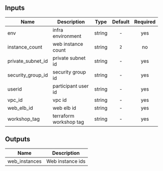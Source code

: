 
## Inputs

| Name | Description | Type | Default | Required |
|------|-------------|:----:|:-----:|:-----:|
| env | infra environment | string | - | yes |
| instance_count | web instance count | string | `2` | no |
| private_subnet_id | private subnet id | string | - | yes |
| security_group_id | security group id | string | - | yes |
| userid | participant user id | string | - | yes |
| vpc_id | vpc id | string | - | yes |
| web_elb_id | web elb id | string | - | yes |
| workshop_tag | terraform workshop tag | string | - | yes |

## Outputs

| Name | Description |
|------|-------------|
| web_instances | Web instance ids |

